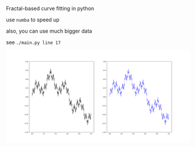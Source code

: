 Fractal-based curve fitting in python

use `numba` to speed up

also, you can use much bigger data

see `./main.py line 17`

![numba](../Figure_numba.png)